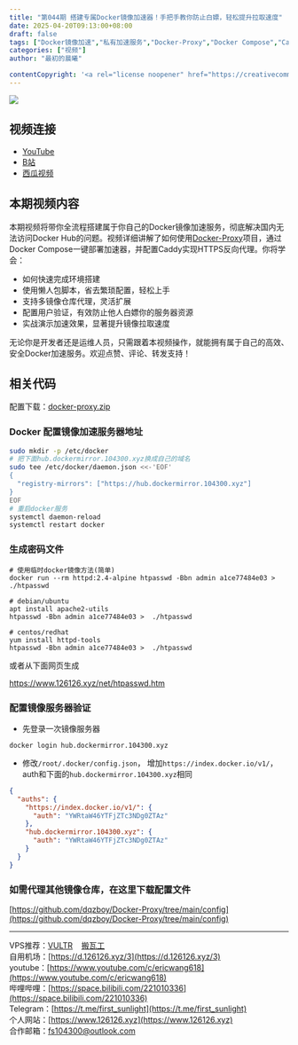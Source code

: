 ```yaml
---
title: "第044期 搭建专属Docker镜像加速器！手把手教你防止白嫖，轻松提升拉取速度"
date: 2025-04-20T09:13:00+08:00
draft: false
tags: ["Docker镜像加速","私有加速服务","Docker-Proxy","Docker Compose","Caddy反向代理","用户验证","VPS服务器","域名解析","镜像仓库代理","防止白嫖"]
categories: ["视频"]
author: "最初的晨曦"

contentCopyright: '<a rel="license noopener" href="https://creativecommons.org/licenses/by-nc-sa/4.0/deed.zh" target="_blank">本文章采用 CC BY-NC-SA 4.0 许可协议</a>'
---
```


![](../../images/044/0.jpg)
	
## 视频连接
- [YouTube](https://youtu.be/Wjb988kWb_Q)
- [B站](https://www.bilibili.com/video/BV1LMLPztEFo/)
- [西瓜视频](https://www.douyin.com/video/7495464577614761256)

## 本期视频内容

本期视频将带你全流程搭建属于你自己的Docker镜像加速服务，彻底解决国内无法访问Docker Hub的问题。视频详细讲解了如何使用[Docker-Proxy](https://github.com/dqzboy/Docker-Proxy)项目，通过Docker Compose一键部署加速器，并配置Caddy实现HTTPS反向代理。你将学会：
- 如何快速完成环境搭建
- 使用懒人包脚本，省去繁琐配置，轻松上手
- 支持多镜像仓库代理，灵活扩展
- 配置用户验证，有效防止他人白嫖你的服务器资源
- 实战演示加速效果，显著提升镜像拉取速度

无论你是开发者还是运维人员，只需跟着本视频操作，就能拥有属于自己的高效、安全Docker加速服务。欢迎点赞、评论、转发支持！

## 相关代码

配置下载：[docker-proxy.zip](https://pan.quark.cn/s/83af0e413c45)

### Docker 配置镜像加速服务器地址

```bash
sudo mkdir -p /etc/docker
# 把下面hub.dockermirror.104300.xyz换成自己的域名
sudo tee /etc/docker/daemon.json <<-'EOF'
{
  "registry-mirrors": ["https://hub.dockermirror.104300.xyz"]
}
EOF
# 重启docker服务
systemctl daemon-reload
systemctl restart docker
```

### 生成密码文件

```shell
# 使用临时docker镜像方法(简单)
docker run --rm httpd:2.4-alpine htpasswd -Bbn admin a1ce77484e03 > ./htpasswd

# debian/ubuntu
apt install apache2-utils
htpasswd -Bbn admin a1ce77484e03 >  ./htpasswd

# centos/redhat
yum install httpd-tools
htpasswd -Bbn admin a1ce77484e03 >  ./htpasswd
```

或者从下面网页生成

https://www.126126.xyz/net/htpasswd.htm

### 配置镜像服务器验证

- 先登录一次镜像服务器

```shell
docker login hub.dockermirror.104300.xyz
```



- 修改`/root/.docker/config.json`， 增加`https://index.docker.io/v1/`，auth和下面的`hub.dockermirror.104300.xyz`相同

```json
{
  "auths": {
    "https://index.docker.io/v1/": {
      "auth": "YWRtaW46YTFjZTc3NDg0ZTAz"
    },
    "hub.dockermirror.104300.xyz": {
      "auth": "YWRtaW46YTFjZTc3NDg0ZTAz"
    }
  }
}

```

### 如需代理其他镜像仓库，在这里下载配置文件

[https://github.com/dqzboy/Docker-Proxy/tree/main/config](https://github.com/dqzboy/Docker-Proxy/tree/main/config)

---

VPS推荐：[VULTR](https://www.vultr.com/?ref=9742814)&nbsp;&nbsp;&nbsp;&nbsp;[搬瓦工](https://bwh81.net/aff.php?aff=73687)  
自用机场：[https://d.126126.xyz/3](https://d.126126.xyz/3)  
youtube：[https://www.youtube.com/c/ericwang618](https://www.youtube.com/c/ericwang618)  
哔哩哔哩：[https://space.bilibili.com/221010336](https://space.bilibili.com/221010336)  
Telegram：[https://t.me/first_sunlight](https://t.me/first_sunlight)  
个人网站：[https://www.126126.xyz](https://www.126126.xyz)  
合作邮箱：fs104300@outlook.com